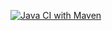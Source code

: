 [![Java CI with Maven](https://github.com/salomonxt/SaloTDD/actions/workflows/maven.yml/badge.svg)](https://github.com/salomonxt/SaloTDD/actions/workflows/maven.yml)
